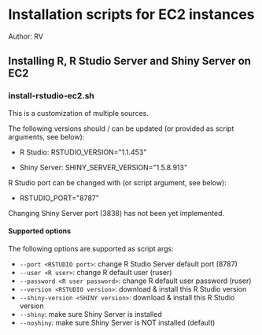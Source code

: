 # Installation scripts for EC2 instances

Author: RV

## Installing R, R Studio Server and Shiny Server on EC2

### install-rstudio-ec2.sh

This is a customization of multiple sources.

The following versions should / can be updated (or provided as script arguments, see below):
* R Studio: RSTUDIO_VERSION="1.1.453"

* Shiny Server: SHINY_SERVER_VERSION="1.5.8.913"

R Studio port can be changed with (or script argument, see below):
* RSTUDIO_PORT="8787"

Changing Shiny Server port (3838) has not been yet implemented.

#### Supported options

The following options are supported as script args:
* `--port <RSTUDIO port>`: change R Studio Server default port (8787)
* `--user <R user>`: change R default user (ruser)
* `--password <R user password>`: change R default user password (ruser)
* `--version <RSTUDIO version>`: download & install this R Studio version
* `--shiny-version <SHINY version>`: download & install this R Studio version
* `--shiny`: make sure Shiny Server is installed
* `--noshiny`: make sure Shiny Server is NOT installed (default)
